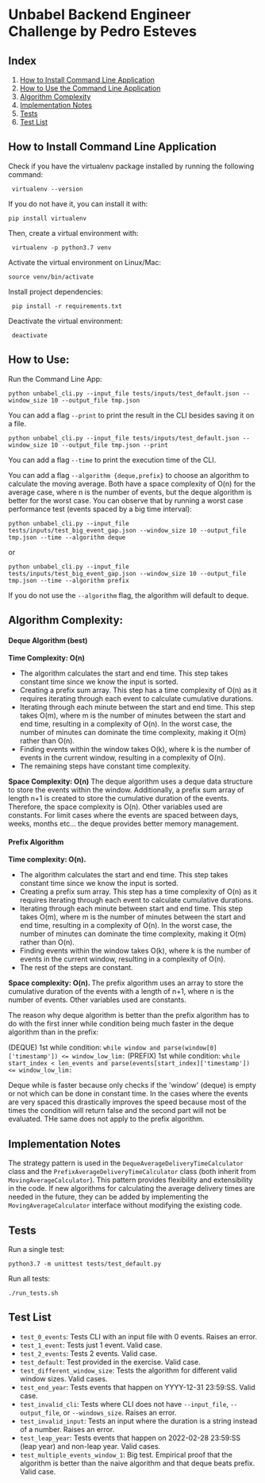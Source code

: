 # Unbabel Backend Engineer Challenge by Pedro Esteves

## Index

1. [How to Install Command Line Application](#how-to-install-command-line-application)
2. [How to Use the Command Line Application](#how-to-use)
3. [Algorithm Complexity](#algorithm-complexity)
4. [Implementation Notes](#implementation-notes)
5. [Tests](#tests)
6. [Test List](#test-list)

## How to Install Command Line Application

Check if you have the virtualenv package installed by running the following command:

``` virtualenv --version``` 

If you do not have it, you can install it with:

``` pip install virtualenv ``` 

Then, create a virtual environment with:

```  virtualenv -p python3.7 venv ``` 

Activate the virtual environment on Linux/Mac:

``` source venv/bin/activate ``` 

Install project dependencies:

```  pip install -r requirements.txt ``` 

Deactivate the virtual environment:

```  deactivate ``` 

## How to Use:

Run the Command Line App:

``` python unbabel_cli.py --input_file tests/inputs/test_default.json --window_size 10 --output_file tmp.json ```

You can add a flag `--print` to print the result in the CLI besides saving it on a file.

``` python unbabel_cli.py --input_file tests/inputs/test_default.json --window_size 10 --output_file tmp.json --print ```

You can add a flag `--time` to print the execution time of the CLI.

You can add a flag `--algorithm {deque,prefix}` to choose an algorithm to calculate the moving average. Both have a space complexity of O(n) for the average case, where n is the number of events, but the deque algorithm is better for the worst case. You can observe that by running a worst case performance test (events spaced by a big time interval):

``` python unbabel_cli.py --input_file tests/inputs/test_big_event_gap.json --window_size 10 --output_file tmp.json --time --algorithm deque ```

or

``` python unbabel_cli.py --input_file tests/inputs/test_big_event_gap.json --window_size 10 --output_file tmp.json --time --algorithm prefix ```

If you do not use the `--algorithm` flag, the algorithm will default to deque.

## Algorithm Complexity:

#### Deque Algorithm (best) ####

<b>Time Complexity: O(n) </b>
- The algorithm calculates the start and end time. This step takes constant time since we know the input is sorted.
- Creating a prefix sum array. This step has a time complexity of O(n) as it requires iterating through each event to calculate cumulative durations.
- Iterating through each minute between the start and end time. This step takes O(m), where m is the number of minutes between the start and end time, resulting in a complexity of O(n). In the worst case, the number of minutes can dominate the time complexity, making it O(m) rather than O(n).
- Finding events within the window takes O(k), where k is the number of events in the current window, resulting in a complexity of O(n).
- The remaining steps have constant time complexity.

<b>Space Complexity: O(n)</b>
The deque algorithm uses a deque data structure to store the events within the window. Additionally, a prefix sum array of length n+1 is created to store the cumulative duration of the events. Therefore, the space complexity is O(n). Other variables used are constants. For limit cases where the events are spaced between days, weeks, months etc... the deque provides better memory management.

#### Prefix Algorithm
<b> Time complexity: O(n). </b>
- The algorithm calculates the start and end time. This step takes constant time since we know the input is sorted.
- Creating a prefix sum array. This step has a time complexity of O(n) as it requires iterating through each event to calculate cumulative durations.
- Iterating through each minute between start and end time. This step takes O(m), where m is the number of minutes between the start and end time, resulting in a complexity of O(n). In the worst case, the number of minutes can dominate the time complexity, making it O(m) rather than O(n).
- Finding events within the window takes O(k), where k is the number of events in the current window, resulting in a complexity of O(n).
- The rest of the steps are constant.

<b> Space complexity: O(n). </b>
The prefix algorithm uses an array to store the cumulative duration of the events with a length of n+1, where n is the number of events. Other variables used are constants.

The reason why deque algorithm is better than the prefix algorithm has to do with the first inner while condition being much faster in the deque algorithm than in the prefix:

(DEQUE) 1st while condition: 
```while window and parse(window[0]['timestamp']) <= window_low_lim:```
(PREFIX) 1st while condition: 
```while start_index < len_events and parse(events[start_index]['timestamp']) <= window_low_lim:```

Deque while is faster because only checks if the 'window' (deque) is empty or not which can be done in constant time.
In the cases where the events are very spaced this drastically improves the speed because most of the times the condition
will return false and the second part will not be evaluated. THe same does not apply to the prefix algorithm.

## Implementation Notes

The strategy pattern is used in the `DequeAverageDeliveryTimeCalculator` class and the `PrefixAverageDeliveryTimeCalculator` class (both inherit from `MovingAverageCalculator`). This pattern provides flexibility and extensibility in the code. If new algorithms for calculating the average delivery times are needed in the future, they can be added by implementing the `MovingAverageCalculator` interface without modifying the existing code.

## Tests

Run a single test:

```python3.7 -m unittest tests/test_default.py```

Run all tests:

```./run_tests.sh```

## Test List

- `test_0_events`: Tests CLI with an input file with 0 events. Raises an error.
- `test_1_event`: Tests just 1 event. Valid case.
- `test_2_events`: Tests 2 events. Valid case.
- `test_default`: Test provided in the exercise. Valid case.
- `test_different_window_size`: Tests the algorithm for different valid window sizes. Valid cases.
- `test_end_year`: Tests events that happen on YYYY-12-31 23:59:SS. Valid case.
- `test_invalid_cli`: Tests where CLI does not have `--input_file`, `--output_file`, or `--windows_size`. Raises an error.
- `test_invalid_input`: Tests an input where the duration is a string instead of a number. Raises an error.
- `test_leap_year`: Tests events that happen on 2022-02-28 23:59:SS (leap year) and non-leap year. Valid cases.
- `test_multiple_events_window_1`: Big test. Empirical proof that the algorithm is better than the naive algorithm and that deque beats prefix. Valid case.
